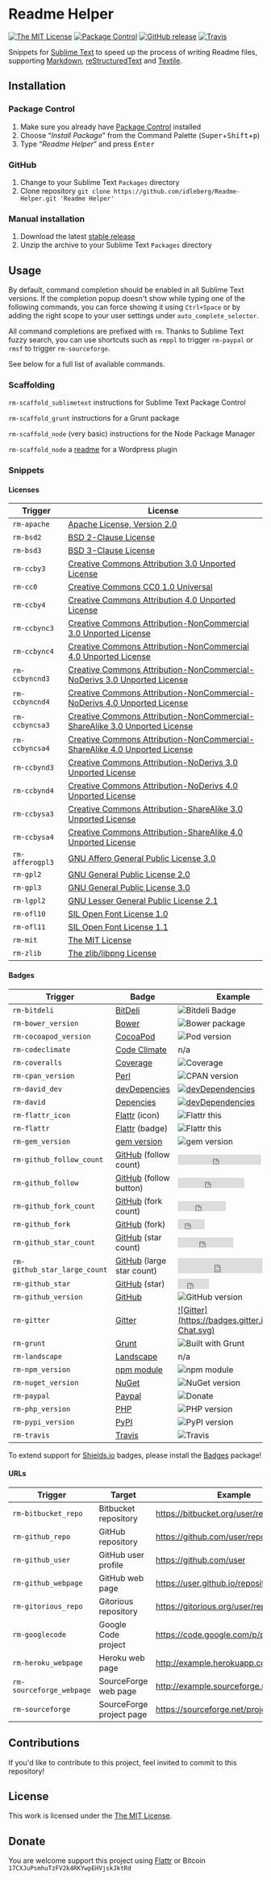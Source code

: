 # Readme Helper

[![The MIT License](https://img.shields.io/badge/license-MIT-orange.svg?style=flat-square)](http://opensource.org/licenses/MIT)
[![Package Control](https://packagecontrol.herokuapp.com/downloads/Readme-Helper.svg?style=flat-square)](https://packagecontrol.io/packages/Readme-Helper)
[![GitHub release](https://img.shields.io/github/release/idleberg/Readme-Helper.svg?style=flat-square)](https://github.com/idleberg/Readme-Helper/releases)
[![Travis](https://img.shields.io/travis/idleberg/Readme-Helper.svg?style=flat-square)](https://travis-ci.org/idleberg/Readme-Helper)

Snippets for [Sublime Text](http://www.sublimetext.com/) to speed up the process of writing Readme files, supporting [Markdown](http://daringfireball.net/projects/markdown/), [reStructuredText](http://docutils.sourceforge.net/rst.html) and [Textile](http://txstyle.org/).

## Installation

### Package Control

1. Make sure you already have [Package Control](http://wbond.net/sublime_packages/package_control/) installed
2. Choose “*Install Package*” from the Command Palette (<kbd>Super</kbd>+<kbd>Shift</kbd>+<kbd>p</kbd>)
3. Type “*Readme Helper*” and press <kbd>Enter</kbd>

### GitHub

1. Change to your Sublime Text `Packages` directory
2. Clone repository `git clone https://github.com/idleberg/Readme-Helper.git 'Readme Helper'`

### Manual installation

1. Download the latest [stable release](https://github.com/idleberg/Readme-Helper/releases)
2. Unzip the archive to your Sublime Text `Packages` directory

## Usage

By default, command completion should be enabled in all Sublime Text versions. If the completion popup doesn't show while typing one of the following commands, you can force showing it using `Ctrl+Space` or by adding the right scope to your user settings under `auto_complete_selector`.

All command completions are prefixed with `rm`. Thanks to Sublime Text fuzzy search, you can use shortcuts such as `rmppl` to trigger `rm-paypal` or `rmsf` to trigger `rm-sourceforge`.

See below for a full list of available commands.

### Scaffolding

`rm-scaffold_sublimetext`
instructions for Sublime Text Package Control

`rm-scaffold_grunt`
instructions for a Grunt package

`rm-scaffold_node`
(very basic) instructions for the Node Package Manager

`rm-scaffold_node`
a [readme](https://wordpress.org/plugins/about/readme.txt) for a Wordpress plugin

### Snippets

#### Licenses

Trigger         | License
----------------|--------
`rm-apache`     | [Apache License, Version 2.0](http://opensource.org/licenses/Apache-2.0)
`rm-bsd2`       | [BSD 2-Clause License](http://opensource.org/licenses/BSD-2-Clause)  
`rm-bsd3`       | [BSD 3-Clause License](http://opensource.org/licenses/BSD-3-Clause)
`rm-ccby3`      | [Creative Commons Attribution 3.0 Unported License](http://creativecommons.org/licenses/by/3.0/)
`rm-cc0`        | [Creative Commons CC0 1.0 Universal](http://creativecommons.org/publicdomain/zero/1.0/legalcode)
`rm-ccby4`      | [Creative Commons Attribution 4.0 Unported License](http://creativecommons.org/licenses/by/4.0/)
`rm-ccbync3`    | [Creative Commons Attribution-NonCommercial 3.0 Unported License](http://creativecommons.org/licenses/by-nc/3.0/)
`rm-ccbync4`    | [Creative Commons Attribution-NonCommercial 4.0 Unported License](http://creativecommons.org/licenses/by-nc/4.0/)
`rm-ccbyncnd3`  | [Creative Commons Attribution-NonCommercial-NoDerivs 3.0 Unported License](http://creativecommons.org/licenses/by-nc-nd/3.0/)
`rm-ccbyncnd4`  | [Creative Commons Attribution-NonCommercial-NoDerivs 4.0 Unported License](http://creativecommons.org/licenses/by-nc-nd/4.0/)
`rm-ccbyncsa3`  | [Creative Commons Attribution-NonCommercial-ShareAlike 3.0 Unported License](http://creativecommons.org/licenses/by-nc-sa/3.0/)
`rm-ccbyncsa4`  | [Creative Commons Attribution-NonCommercial-ShareAlike 4.0 Unported License](http://creativecommons.org/licenses/by-nc-sa/4.0/)
`rm-ccbynd3`    | [Creative Commons Attribution-NoDerivs 3.0 Unported License](http://creativecommons.org/licenses/by-nd/3.0/)
`rm-ccbynd4`    | [Creative Commons Attribution-NoDerivs 4.0 Unported License](http://creativecommons.org/licenses/by-nd/4.0/)
`rm-ccbysa3`    | [Creative Commons Attribution-ShareAlike 3.0 Unported License](http://creativecommons.org/licenses/by-sa/3.0/)
`rm-ccbysa4`    | [Creative Commons Attribution-ShareAlike 4.0 Unported License](http://creativecommons.org/licenses/by-sa/4.0/)
`rm-afferogpl3` | [GNU Affero General Public License 3.0](http://opensource.org/licenses/AGPL-3.0)
`rm-gpl2`       | [GNU General Public License 2.0](http://opensource.org/licenses/GPL-2.0)
`rm-gpl3`       | [GNU General Public License 3.0](http://opensource.org/licenses/GPL-3.0)
`rm-lgpl2`      | [GNU Lesser General Public License 2.1](http://opensource.org/licenses/LGPL-2.1)
`rm-ofl10`      | [SIL Open Font License 1.0](http://scripts.sil.org/OFL)
`rm-ofl11`      | [SIL Open Font License 1.1](http://scripts.sil.org/OFL)
`rm-mit`        | [The MIT License](http://opensource.org/licenses/MIT)
`rm-zlib`       | [The zlib/libpng License](http://opensource.org/licenses/Zlib)

#### Badges

Trigger                       | Badge                                           | Example
------------------------------|-------------------------------------------------|--------
`rm-bitdeli`                  | [BitDeli](https://bitdeli.com/)                 | ![Bitdeli Badge](https://d2weczhvl823v0.cloudfront.net/idleberg/readme-helper/trend.png)
`rm-bower_version`            | [Bower](http://badge.fury.io/for/bo)            | ![Bower package](https://badge.fury.io/bo/jquery.svg)
`rm-cocoapod_version`         | [CocoaPod](http://badge.fury.io/for/co)         | ![Pod version](https://badge.fury.io/co/Promises.svg)
`rm-codeclimate`              | [Code Climate](https://coveralls.io/)           | n/a
`rm-coveralls`                | [Coverage](https://coveralls.io/)               | ![Coverage](https://s3.amazonaws.com/assets.coveralls.io/badges/coveralls_100.png)
`rm-cpan_version`             | [Perl](http://badge.fury.io/for/pl)             | ![CPAN version](https://badge.fury.io/pl/perl.svg)
`rm-david_dev`                | [devDepencies](https://david-dm.org/)           | [![devDependencies](https://david-dm.org/idleberg/Readme-Helper/dev-status.svg)](https://david-dm.org/idleberg/Readme-Helper#info=devDependencies)
`rm-david`                    | [Depencies](https://david-dm.org/)              | [![devDependencies](https://david-dm.org/idleberg/Readme-Helper.svg)](https://david-dm.org/idleberg/Readme-Helper#info=devDependencies)
`rm-flattr_icon`              | [Flattr](http://flattr.com/) (icon)             | ![Flattr this](https://flattr.com/_img/icons/flattr_logo_16.png)
`rm-flattr`                   | [Flattr](http://flattr.com/) (badge)            | ![Flattr this](https://api.flattr.com/button/flattr-badge-large.png)
`rm-gem_version`              | [gem version](http://badge.fury.io/for/rb)      | ![gem version](https://badge.fury.io/rb/gem.svg)
`rm-github_follow_count`     | [GitHub](http://ghbtns.com/) (follow count)      | <iframe src="http://ghbtns.com/github-btn.html?user=idleberg&type=follow&count=true" allowtransparency="true" frameborder="0" scrolling="0" width="165" height="20"></iframe>
`rm-github_follow`            | [GitHub](http://ghbtns.com/) (follow button)    | <iframe src="http://ghbtns.com/github-btn.html?user=idleberg&type=follow" allowtransparency="true" frameborder="0" scrolling="0" width="132" height="20"></iframe>
`rm-github_fork_count`        | [GitHub](http://ghbtns.com/) (fork count)       | <iframe src="http://ghbtns.com/github-btn.html?user=idleberg&repo=Readme-Helper&type=fork&count=true" allowtransparency="true" frameborder="0" scrolling="0" width="95" height="20"></iframe>
`rm-github_fork`              | [GitHub](http://ghbtns.com/) (fork)             | <iframe src="http://ghbtns.com/github-btn.html?user=idleberg&repo=Readme-Helper&type=fork" allowtransparency="true" frameborder="0" scrolling="0" width="53" height="20"></iframe>
`rm-github_star_count`        | [GitHub](http://ghbtns.com/) (star count)       | <iframe src="http://ghbtns.com/github-btn.html?user=idleberg&repo=Readme-Helper&type=watch&count=true" allowtransparency="true" frameborder="0" scrolling="0" width="110" height="20"></iframe>
`rm-github_star_large_count`  | [GitHub](http://ghbtns.com/) (large star count) | <iframe src="http://ghbtns.com/github-btn.html?user=idleberg&repo=Readme-Helper&type=watch&count=true&size=large" allowtransparency="true" frameborder="0" scrolling="0" width="170" height="30"></iframe>
`rm-github_star`              | [GitHub](http://ghbtns.com/) (star)             | <iframe src="http://ghbtns.com/github-btn.html?user=idleberg&repo=github-buttons&type=watch" allowtransparency="true" frameborder="0" scrolling="0" width="62" height="20"></iframe>
`rm-github_version`           | [GitHub](http://badge.fury.io/for/gh)           | ![GitHub version](https://badge.fury.io/gh/idleberg%2FBootstrap-Listr.svg)
`rm-gitter`                   | [Gitter](https://gitter.im)                     | [![Gitter](https://badges.gitter.im/Join Chat.svg)](https://gitter.im/gitterHQ/gitter)
`rm-grunt`                    | [Grunt](http://gruntjs.com/)                    | ![Built with Grunt](https://cdn.gruntjs.com/builtwith.png)
`rm-landscape`                | [Landscape](https://landscape.io)               | n/a
`rm-npm_version`              | [npm module](https://www.npmjs.org/)            | ![npm module](https://badge.fury.io/js/npm.svg)
`rm-nuget_version`            | [NuGet](http://badge.fury.io/for/nu)            | ![NuGet version](https://badge.fury.io/nu/jquery.svg)
`rm-paypal`                   | [Paypal](http://paypal.com/)                    | ![Donate](https://www.paypalobjects.com/WEBSCR-640-20110429-1/en_US/i/btn/btn_donate_SM.gif)
`rm-php_version`              | [PHP](http://badge.fury.io/for/ph)              | ![PHP version](https://badge.fury.io/ph/simplepie%2Fsimplepie.svg)
`rm-pypi_version`             | [PyPI](http://badge.fury.io/for/py)             | ![PyPI version](https://badge.fury.io/py/pypi.svg)
`rm-travis`                   | [Travis](http://travis-ci.org/)                 | ![Travis](https://secure.travis-ci.org/idleberg/Readme-Helper.svg)

To extend support for [Shields.io](http://shields.io) badges, please install the [Badges](https://github.com/idleberg/sublime-badges) package!

#### URLs

Trigger                  | Target                   | Example
-------------------------|--------------------------|--------
`rm-bitbucket_repo`      | Bitbucket repository     | https://bitbucket.org/user/repository
`rm-github_repo`         | GitHub repository        | https://github.com/user/repository
`rm-github_user`         | GitHub user profile      | https://github.com/user
`rm-github_webpage`      | GitHub web page          | https://user.github.io/repository
`rm-gitorious_repo`      | Gitorious repository     | https://gitorious.org/user/repository
`rm-googlecode`          | Google Code project      | https://code.google.com/p/project
`rm-heroku_webpage`      | Heroku web page          | http://example.herokuapp.com
`rm-sourceforge_webpage` | SourceForge web page     | http://example.sourceforge.net
`rm-sourceforge`         | SourceForge project page | https://sourceforge.net/projects/example

## Contributions

If you'd like to contribute to this project, feel invited to commit to this repository!

## License

This work is licensed under the [The MIT License](LICENSE).

## Donate

You are welcome support this project using [Flattr](https://flattr.com/submit/auto?user_id=idleberg&url=https://github.com/idleberg/Readme-Helper) or Bitcoin `17CXJuPsmhuTzFV2k4RKYwpEHVjskJktRd`